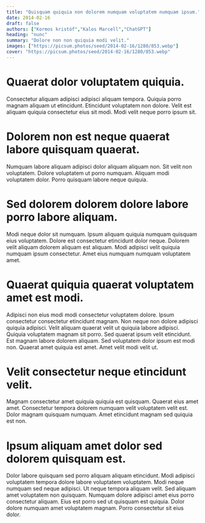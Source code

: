 ```yaml
---
title: "Quisquam quiquia non dolorem numquam voluptatem numquam ipsum."
date: 2014-02-16
draft: false 
authors: ["Kormos kristóf","Kalos Marcell","ChatGPT"]
heading: "nunc"
summary: "Dolore non non quiquia modi velit."
images: ["https://picsum.photos/seed/2014-02-16/1280/853.webp"]
cover: "https://picsum.photos/seed/2014-02-16/1280/853.webp"
---
```

# Quaerat dolor voluptatem quiquia.        
Consectetur aliquam adipisci adipisci aliquam tempora. Quiquia porro magnam aliquam ut etincidunt. Etincidunt voluptatem non dolore. Velit est aliquam quiquia consectetur eius sit modi. Modi velit neque porro ipsum sit.

# Dolorem non est neque quaerat labore quisquam quaerat.        
Numquam labore aliquam adipisci dolor aliquam aliquam non. Sit velit non voluptatem. Dolore voluptatem ut porro numquam. Aliquam modi voluptatem dolor. Porro quisquam labore neque quiquia.

# Sed dolorem dolorem dolore labore porro labore aliquam.        
Modi neque dolor sit numquam. Ipsum aliquam quiquia numquam quisquam eius voluptatem. Dolore est consectetur etincidunt dolor neque. Dolorem velit aliquam dolorem aliquam est aliquam. Modi adipisci velit quiquia numquam ipsum consectetur. Amet eius numquam numquam voluptatem amet.

# Quaerat quiquia quaerat voluptatem amet est modi.        
Adipisci non eius modi modi consectetur voluptatem dolore. Ipsum consectetur consectetur etincidunt magnam. Non neque non dolore adipisci quiquia adipisci. Velit aliquam quaerat velit ut quiquia labore adipisci. Quiquia voluptatem magnam sit porro. Sed quaerat ipsum velit etincidunt. Est magnam labore dolorem aliquam. Sed voluptatem dolor ipsum est modi non. Quaerat amet quiquia est amet. Amet velit modi velit ut.

# Velit consectetur neque etincidunt velit.        
Magnam consectetur amet quiquia quiquia est quisquam. Quaerat eius amet amet. Consectetur tempora dolorem numquam velit voluptatem velit est. Dolor magnam quisquam numquam. Amet etincidunt magnam sed quiquia est non.

# Ipsum aliquam amet dolor sed dolorem quisquam est.        
Dolor labore quisquam sed porro aliquam aliquam etincidunt. Modi adipisci voluptatem tempora dolore labore voluptatem voluptatem. Modi neque numquam sed neque adipisci. Ut neque tempora aliquam velit. Sed aliquam amet voluptatem non quisquam. Numquam dolore adipisci amet eius porro consectetur aliquam. Eius est porro sed ut quisquam est quiquia. Dolor dolore numquam amet voluptatem magnam. Porro consectetur sit eius dolor.


